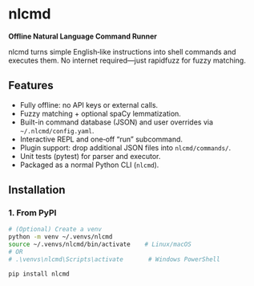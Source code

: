 # nlcmd

**Offline Natural Language Command Runner**

nlcmd turns simple English‐like instructions into shell commands and executes them. No internet required—just rapidfuzz for fuzzy matching.

## Features

- Fully offline: no API keys or external calls.  
- Fuzzy matching + optional spaCy lemmatization.  
- Built-in command database (JSON) and user overrides via `~/.nlcmd/config.yaml`.  
- Interactive REPL and one‐off “run” subcommand.  
- Plugin support: drop additional JSON files into `nlcmd/commands/`.  
- Unit tests (pytest) for parser and executor.  
- Packaged as a normal Python CLI (`nlcmd`).

## Installation

### 1. From PyPI

```bash
# (Optional) Create a venv
python -m venv ~/.venvs/nlcmd
source ~/.venvs/nlcmd/bin/activate    # Linux/macOS
# OR
# .\venvs\nlcmd\Scripts\activate       # Windows PowerShell

pip install nlcmd
